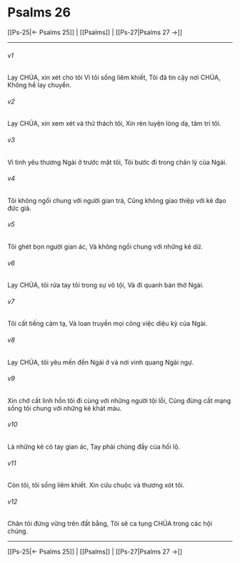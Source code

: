 # Psalms 26

[[Ps-25|← Psalms 25]] | [[Psalms]] | [[Ps-27|Psalms 27 →]]
***



###### v1 
Lạy CHÚA, xin xét cho tôi Vì tôi sống liêm khiết, Tôi đã tin cậy nơi CHÚA, Không hề lay chuyển. 

###### v2 
Lạy CHÚA, xin xem xét và thử thách tôi, Xin rèn luyện lòng dạ, tâm trí tôi. 

###### v3 
Vì tình yêu thương Ngài ở trước mặt tôi, Tôi bước đi trong chân lý của Ngài. 

###### v4 
Tôi không ngồi chung với người gian trá, Cũng không giao thiệp với kẻ đạo đức giả. 

###### v5 
Tôi ghét bọn người gian ác, Và không ngồi chung với những kẻ dữ. 

###### v6 
Lạy CHÚA, tôi rửa tay tôi trong sự vô tội, Và đi quanh bàn thờ Ngài. 

###### v7 
Tôi cất tiếng cảm tạ, Và loan truyền mọi công việc diệu kỳ của Ngài. 

###### v8 
Lạy CHÚA, tôi yêu mến đền Ngài ở và nơi vinh quang Ngài ngự. 

###### v9 
Xin chớ cất linh hồn tôi đi cùng với những người tội lỗi, Cũng đừng cất mạng sống tôi chung với những kẻ khát máu. 

###### v10 
Là những kẻ có tay gian ác, Tay phải chúng đầy của hối lộ. 

###### v11 
Còn tôi, tôi sống liêm khiết. Xin cứu chuộc và thương xót tôi. 

###### v12 
Chân tôi đứng vững trên đất bằng, Tôi sẽ ca tụng CHÚA trong các hội chúng.

***
[[Ps-25|← Psalms 25]] | [[Psalms]] | [[Ps-27|Psalms 27 →]]
